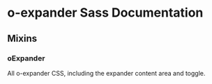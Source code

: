 # o-expander Sass Documentation
## Mixins
### oExpander

All o-expander CSS, including the expander content area and toggle.
